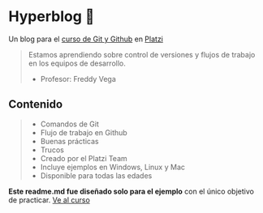# Hyperblog 🦜
Un blog para el [curso de Git y Github](https://platzi.com/cursos/git-github/ "curso de Git y Github") en [Platzi](http://platzi.com/ "Platzi")
>Estamos aprendiendo sobre control de versiones y flujos de trabajo en los equipos de desarrollo.
> - Profesor: Freddy Vega

## Contenido
> - Comandos de Git
> - Flujo de trabajo en Github
> - Buenas prácticas
> - Trucos
> - Creado por el Platzi Team
> - Incluye ejemplos en Windows, Linux y Mac
> - Disponible para todas las edades

**Este readme.md fue diseñado solo para el ejemplo** con el único objetivo de practicar.
[Ve al curso](https://platzi.com/cursos/git-github/ "Ve al curso") 
